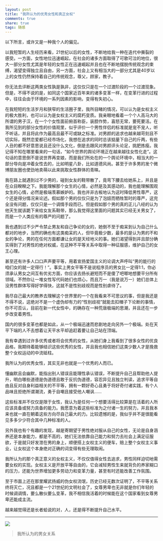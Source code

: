 ```yaml
---
layout: post
title: "我所认为的优秀女性和真正女权" 
comments: true
share: true
tags: 随感
---
```




以下所言，或许又是一种我个人的偏见。

以我短暂的人生经历来看，21世纪以后的女性，不断地给我一种在迭代中撕裂的感受。一方面，女性地位迅速崛起，在社会的诸多方面取得了可歌可泣的地位，很大一部分女性尤其是年轻的女性正在迅速崛起并且也在不断地摆脱传统观念的束缚，渴望变得独立且自由，另一方面，社会上又有相当大的一部分尤其是40岁以上的女性仍然保持着自己的传统观念，尊父，顾家，教子。

你无法去评断这两类女性孰是孰非，这仅仅只是在一个过渡阶段的一个过渡现象。但是，不得不说的是，如同这个国家近百年来的诸多变革一样，在变革行进的过程中，往往会由于环境的一系列因素的影响，变得有失初心。

在我短短的生活岁月和狭窄的生活圈子里，我所目睹的情况，可以认为是女权主义的极大胜利，也可以认为是女权主义的腐朽变质。我亲眼地看着一个个人高马大的所谓的男子汉，在一个个女性面前俯首称臣，装腔作势，喜怒无常，要死要活。在我所见到的部分女性的价值观里，似乎评价一个男性伴侣的标准就是宠不宠人，听不听话，并且将此作为最高且最不可或缺之标准。对男颜的追求也越来越苛刻且不切实际，既然恋爱都已经市场化，我想在追求的同时总该掂量下自己的斤两，有些人丑的都不好意思说且还没什么文化，倒是去跟风对男颜评头论足，挑肥拣瘦。我记得不知在哪里看来的一句话，“如今世界的舆论环境正在越来越往女性化走”。这句话的意思倒不是说世界再变娘，而是我们所处在的一个舆论环境中，相当大的一部分导向是冲着女性去的，比如明星八卦，比如道德风尚。甚至于许多男的发个微博朋友圈也使劲地卖萌以此来挑取女性群体的青睐。

我在路上就遇到过不少男的，碰到女友的鞋带散了，竟弯下腰去给她系上，并且是在众目睽睽之下。我能理解那个女生的心情，必然是及其感动的，我也能理解围观女生的心情，必然是极端羡慕嫉妒的。我也并非古板地认为这时降低男性尊严，这个还是得分情况来论述。假如那个男的仅仅只是为了泡妞而牺牲暂时的尊严，这完全没有问题，仅仅只是一个调情手段而已。但是假如那个男的真的正儿八经的认为他天生就该跪下来给女友系鞋带，那么我觉得这里面的问题其实已经无关男女了，而是一个人类应有的尊严的问题了。

我也遇到过不少严令禁止男友和自己争论的女的，她倒不至于痴呆到认为自己什么都对的地步，当然的确也有这类痴呆的人，但毕竟极少数，最多的是认为男的不和女的争论，男的在任何方面都谦让女的是天经地义的事。她们渴望得到并且部分确实得到了对男性的绝对权威，在这种不平等关系中取得一种征服感，维护自己的女王心理。

甚至还有许多人口口声声要平等，用着宣扬爱国主义的论调大声呼叫“男的能行的咱们女的就一定得行！”。事实上男女平等不是说程序员的男女比一定得1:1，你必须承认男女之间互有优劣方面，你应该去扬长避短而不是傻了吧唧地想要平分所有领域。不然你让一堆女性写代码她们也烦心，而且万一（我是说万一）她们总体上没男性群体写得好学得快，这就不是性别歧视而是性别虐待了。

我尽自己最大的教养去理解这个世界里的一个在我看来不可思议的事，但是我还是不得不说，这绝对不是一个虚伪却有力的“性别歧视”就能去扣帽子下论断的事情，你不可否认，目前在新一代女性中，的确存在一种荒唐极端的思潮，并且还在一步步改变着男性。

国内的很多变革也都是如此，从一个极端迅速而悲剧地走向另外一个极端。处在天平下端的人不去想着让天平水平却追赶着要让自己站在顶端。

我有幸遇到过许多优秀或者将会优秀的女性，从她们身上我看到了很多女性的优良品格，我期待着能够结识这些优秀的女性，并且我也相信她们这类少数人才是挽救整个女权运动的中流砥柱。

我所认为的优秀女性，其实无非也就是一个优秀的人而已。

懂幽默且会幽默，能指出别人错误且能理性承认错误，不断提升自己且帮助他人提升，明白哪些道德是伪道德且敢于反抗伪道德，容忍异见且独立判读，追求平等自由且反对自身利益相关的不平等，拥有一颗好奇心且勇于将好奇付诸实践，有个人品味且拒绝所谓潮流，勇于自嘲且接受他人嘲讽......

这些标准并不仅仅是限于女性，我认为是任何一个想要活得比较算是在活着的人所应该具备或努力具备的能力。我愿意为着这些标准为之付诸一生的努力，并且我本来也就一直在朝着这些方向尽自己最大的力。比较遗憾的是，我似乎并不是很能看见多多少少符合其中几种标准的人。

另外我也有个有趣的发现，越是寄期望于男性绝对服从自己的女性，无论是自身涵养还是本身能力，都是不高的，她们无法依靠自己能力和努力去社会上满足征服欲，于是就只好发泄在男的身上，顺便搭上女权主义的便车，赔上整个女权主义事业，让女权这个本身绝对正确的词变得有些无理取闹。

我所认为的那个真正意义的女权主义，不仅仅值得女性去追求，男性同样迫切地需要女权的实现。女权主义是开放平等自由的，它会减轻男性生来就背负的养家糊口的压力，还能为世界增加更多劳动力和变革力量，甚至有时还能改善工作氛围。

至于市面上还在那里耀武扬威的伪女权流氓，历史已经无数次证明了，不平等关系终将灭亡，况且都是一个21世纪的文明社会了，女尊男卑也无非就是你们年轻的时候调调情，要么散伙要么变革，我不相信我活着的时候能在这个国家看到女尊男卑还能成主流。

越来越觉得还是长者蛤说的对，人，还是得不断提升自己水平。





----------




![](http://ww3.sinaimg.cn/large/708485bfjw1eqce9136h4j218g0u7k0c.jpg)


> 我所认为的男女关系







